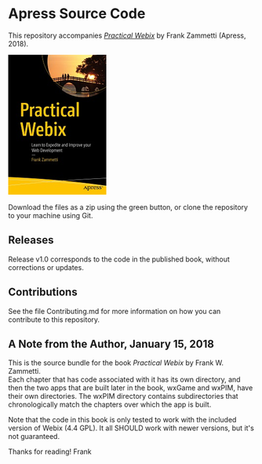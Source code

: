 # Apress Source Code

This repository accompanies [*Practical Webix*](http://www.apress.com/9781484233832) by Frank Zammetti (Apress, 2018).

[comment]: #cover
![Cover image](9781484233832.jpg)

Download the files as a zip using the green button, or clone the repository to your machine using Git.

## Releases

Release v1.0 corresponds to the code in the published book, without corrections or updates.

## Contributions

See the file Contributing.md for more information on how you can contribute to this repository.

## A Note from the Author, January 15, 2018

This is the source bundle for the book *Practical Webix* by Frank W. Zammetti.  
Each chapter that has code associated with it has its own directory, and then
the two apps that are built later in the book, wxGame and wxPIM, have their own
directories. The wxPIM directory contains subdirectories that chronologically
match the chapters over which the app is built.

Note that the code in this book is only tested to work with the included version
of Webix (4.4 GPL).  It all SHOULD work with newer versions, but it's not
guaranteed.

Thanks for reading!
Frank
